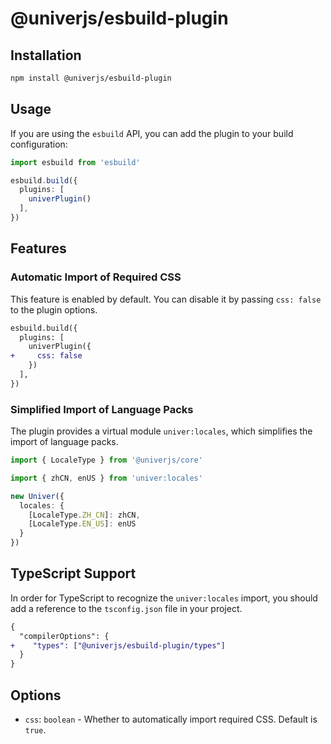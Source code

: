 # @univerjs/esbuild-plugin

## Installation

```bash
npm install @univerjs/esbuild-plugin
```

## Usage

If you are using the `esbuild` API, you can add the plugin to your build configuration:

```typescript
import esbuild from 'esbuild'

esbuild.build({
  plugins: [
    univerPlugin()
  ],
})
```

## Features

### Automatic Import of Required CSS

This feature is enabled by default. You can disable it by passing `css: false` to the plugin options.

```diff
esbuild.build({
  plugins: [
    univerPlugin({
+     css: false
    })
  ],
})
```

### Simplified Import of Language Packs

The plugin provides a virtual module `univer:locales`, which simplifies the import of language packs.

```typescript
import { LocaleType } from '@univerjs/core'

import { zhCN, enUS } from 'univer:locales'

new Univer({
  locales: {
    [LocaleType.ZH_CN]: zhCN,
    [LocaleType.EN_US]: enUS
  }
})
```

## TypeScript Support

In order for TypeScript to recognize the `univer:locales` import, you should add a reference to the `tsconfig.json` file in your project.

```diff
{
  "compilerOptions": {
+    "types": ["@univerjs/esbuild-plugin/types"]
  }
}
```

## Options

- `css`: `boolean` - Whether to automatically import required CSS. Default is `true`.
